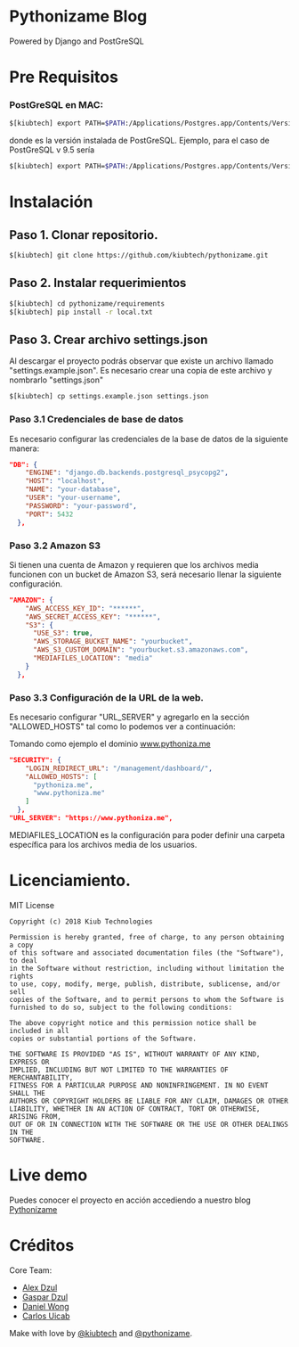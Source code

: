 # Pythonizame Blog

Powered by Django and PostGreSQL

# Pre Requisitos

### PostGreSQL en MAC:

```bash
$[kiubtech] export PATH=$PATH:/Applications/Postgres.app/Contents/Versions/<version>/bin
```

donde <version> es la versión instalada de PostGreSQL. Ejemplo, para el caso de PostGreSQL v 9.5 sería
```bash
$[kiubtech] export PATH=$PATH:/Applications/Postgres.app/Contents/Versions/9.5/bin
```


# Instalación

## Paso 1. Clonar repositorio. 

```bash
$[kiubtech] git clone https://github.com/kiubtech/pythonizame.git
```

## Paso 2. Instalar requerimientos

```bash
$[kiubtech] cd pythonizame/requirements
$[kiubtech] pip install -r local.txt
```

## Paso 3. Crear archivo settings.json

Al descargar el proyecto podrás observar que existe un archivo llamado "settings.example.json". Es necesario crear una copia de este archivo y nombrarlo "settings.json"

```bash
$[kiubtech] cp settings.example.json settings.json
```

### Paso 3.1 Credenciales de base de datos

Es necesario configurar las credenciales de la base de datos de la siguiente manera: 

```json
"DB": {
    "ENGINE": "django.db.backends.postgresql_psycopg2",
    "HOST": "localhost",
    "NAME": "your-database",
    "USER": "your-username",
    "PASSWORD": "your-password",
    "PORT": 5432
  },
```
### Paso 3.2 Amazon S3

Si tienen una cuenta de Amazon y requieren que los archivos media funcionen con un bucket de Amazon S3, será necesario llenar la siguiente configuración.

```json
"AMAZON": {
    "AWS_ACCESS_KEY_ID": "******",
    "AWS_SECRET_ACCESS_KEY": "******",
    "S3": {
      "USE_S3": true,
      "AWS_STORAGE_BUCKET_NAME": "yourbucket",
      "AWS_S3_CUSTOM_DOMAIN": "yourbucket.s3.amazonaws.com",
      "MEDIAFILES_LOCATION": "media"
    }
  },
```

### Paso 3.3 Configuración de la URL de la web. 

Es necesario configurar "URL_SERVER" y agregarlo en la sección "ALLOWED_HOSTS" tal como lo podemos ver a continuación:

Tomando como ejemplo el dominio www.pythoniza.me


```json
"SECURITY": {
    "LOGIN_REDIRECT_URL": "/management/dashboard/",
    "ALLOWED_HOSTS": [
      "pythoniza.me",
      "www.pythoniza.me"
    ]
  },
"URL_SERVER": "https://www.pythoniza.me",
```

MEDIAFILES_LOCATION es la configuración para poder definir una carpeta específica para los archivos media de los usuarios. 



# Licenciamiento.

MIT License

    Copyright (c) 2018 Kiub Technologies
    
    Permission is hereby granted, free of charge, to any person obtaining a copy
    of this software and associated documentation files (the "Software"), to deal
    in the Software without restriction, including without limitation the rights
    to use, copy, modify, merge, publish, distribute, sublicense, and/or sell
    copies of the Software, and to permit persons to whom the Software is
    furnished to do so, subject to the following conditions:
    
    The above copyright notice and this permission notice shall be included in all
    copies or substantial portions of the Software.
    
    THE SOFTWARE IS PROVIDED "AS IS", WITHOUT WARRANTY OF ANY KIND, EXPRESS OR
    IMPLIED, INCLUDING BUT NOT LIMITED TO THE WARRANTIES OF MERCHANTABILITY,
    FITNESS FOR A PARTICULAR PURPOSE AND NONINFRINGEMENT. IN NO EVENT SHALL THE
    AUTHORS OR COPYRIGHT HOLDERS BE LIABLE FOR ANY CLAIM, DAMAGES OR OTHER
    LIABILITY, WHETHER IN AN ACTION OF CONTRACT, TORT OR OTHERWISE, ARISING FROM,
    OUT OF OR IN CONNECTION WITH THE SOFTWARE OR THE USE OR OTHER DEALINGS IN THE
    SOFTWARE.


# Live demo

Puedes conocer el proyecto en acción accediendo a nuestro blog [Pythonízame](https://www.pythoniza.me)

# Créditos

Core Team:

- [Alex Dzul](https://github.com/alexdzul)
- [Gaspar Dzul](https://github.com/gaspardzul)
- [Daniel Wong](https://github.com/dwong27)
- [Carlos Uicab](https://github.com/CarlosUicab)


Make with love by [@kiubtech](https://twitter.com/kiubtech) and [@pythonizame](https://twitter.com/pythonizame).
